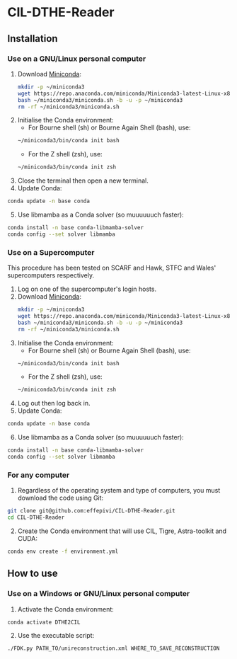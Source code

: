 # CIL-DTHE-Reader

## Installation

### Use on a GNU/Linux personal computer

1. Download [Miniconda](https://docs.conda.io/projects/miniconda/en/latest/):
    ```bash
    mkdir -p ~/miniconda3
    wget https://repo.anaconda.com/miniconda/Miniconda3-latest-Linux-x86_64.sh -O ~/miniconda3/miniconda.sh
    bash ~/miniconda3/miniconda.sh -b -u -p ~/miniconda3
    rm -rf ~/miniconda3/miniconda.sh
    ```
2. Initialise the Conda environment:
    - For Bourne shell (sh) or Bourne Again Shell (bash), use:
    ```bash
    ~/miniconda3/bin/conda init bash
    ```
    - For the Z shell (zsh), use:
    ```bash
    ~/miniconda3/bin/conda init zsh
    ```
3. Close the terminal then open a new terminal.
4. Update Conda:
```bash
conda update -n base conda
```
5. Use libmamba as a Conda solver (so muuuuuuch faster):
```bash
conda install -n base conda-libmamba-solver
conda config --set solver libmamba
```

### Use on a Supercomputer

This procedure has been tested on SCARF and Hawk, STFC and Wales' supercomputers respectively.

1. Log on one of the supercomputer's login hosts.
2. Download [Miniconda](https://docs.conda.io/projects/miniconda/en/latest/):
    ```bash
    mkdir -p ~/miniconda3
    wget https://repo.anaconda.com/miniconda/Miniconda3-latest-Linux-x86_64.sh -O ~/miniconda3/miniconda.sh
    bash ~/miniconda3/miniconda.sh -b -u -p ~/miniconda3
    rm -rf ~/miniconda3/miniconda.sh
    ```
3. Initialise the Conda environment:
    - For Bourne shell (sh) or Bourne Again Shell (bash), use:
    ```bash
    ~/miniconda3/bin/conda init bash
    ```
    - For the Z shell (zsh), use:
    ```bash
    ~/miniconda3/bin/conda init zsh
    ```
4. Log out then log back in.
5. Update Conda:
```bash
conda update -n base conda
```
6. Use libmamba as a Conda solver (so muuuuuuch faster):
```bash
conda install -n base conda-libmamba-solver
conda config --set solver libmamba
```

### For any computer

1. Regardless of the operating system and type of computers, you must download the code using Git:
```bash
git clone git@github.com:effepivi/CIL-DTHE-Reader.git
cd CIL-DTHE-Reader
```
2. Create the Conda environment that will use CIL, Tigre, Astra-toolkit and CUDA:
```bash
conda env create -f environment.yml 
```

## How to use

### Use on a Windows or GNU/Linux personal computer

1. Activate the Conda environment:
```bash
conda activate DTHE2CIL
```
2. Use the executable script:
```bash
./FDK.py PATH_TO/unireconstruction.xml WHERE_TO_SAVE_RECONSTRUCTION

